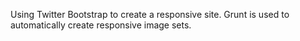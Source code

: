 Using Twitter Bootstrap to create a responsive site.  Grunt is used to automatically create responsive image sets.
